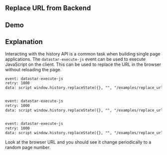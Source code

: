 ## Replace URL from Backend

## Demo

<div
    data-on-load="$get('/examples/replace_url_from_backend/updates')"
></div>

## Explanation

Interacting with the history API is a common task when building single page applications. The `datastar-execute-js` event can be used to execute JavaScript on the client. This can be used to replace the URL in the browser without reloading the page.

```html
event: datastar-execute-js
retry: 1000
data: script window.history.replaceState({}, "", "/examples/replace_url_from_backend/updates?page=89")


event: datastar-execute-js
retry: 1000
data: script window.history.replaceState({}, "", "/examples/replace_url_from_backend/updates?page=39")


event: datastar-execute-js
retry: 1000
data: script window.history.replaceState({}, "", "/examples/replace_url_from_backend/updates?page=7")
```


Look at the browser URL and you should see it change periodically to a random page number.
